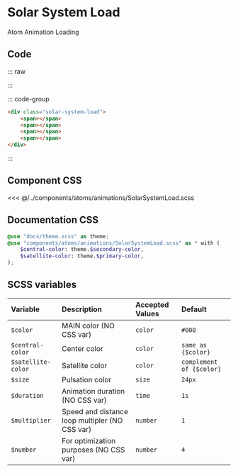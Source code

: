 # Solar System Load
<Badge type="tip">Atom</Badge> <Badge type="info">Animation</Badge> <Badge type="info">Loading</Badge>

## Code

::: raw
<div class="dev-section">
    <div class="solar-system-load">
        <span></span>
        <span></span>
        <span></span>
        <span></span>
    </div>
</div>
:::

::: code-group
```html
<div class="solar-system-load">
    <span></span>
    <span></span>
    <span></span>
    <span></span>
</div>
```
:::

## Component CSS

<<< @/../components/atoms/animations/SolarSystemLoad.scss

## Documentation CSS

```scss
@use "docs/theme.scss" as theme;
@use "components/atoms/animations/SolarSystemLoad.scss" as * with (
    $central-color: theme.$secondary-color,
    $satellite-color: theme.$primary-color,
);
```

## SCSS variables

| Variable           | Description                                    | Accepted Values | Default                  |
|:-------------------|:-----------------------------------------------|:----------------|:-------------------------|
| `$color`           | MAIN color (NO CSS var)                        | `color`         | `#000`                   |
| `$central-color`   | Center color                                   | `color`         | `same as {$color}`       |
| `$satellite-color` | Satellite color                                | `color`         | `complement of {$color}` |
| `$size`            | Pulsation color                                | `size`          | `24px`                   |
| `$duration`        | Animation duration (NO CSS var)                | `time`          | `1s`                     |
| `$multiplier`      | Speed and distance loop multipler (NO CSS var) | `number`        | `1`                      |
| `$number`          | For optimization purposes (NO CSS var)         | `number`        | `4`                      |


<style lang="scss">
@use "docs/theme.scss" as theme;
@use "components/atoms/animations/SolarSystemLoad.scss";
/*
@use "components/atoms/animations/SolarSystemLoad.scss" as * with (
    $color: theme.$primary-color,
);
*/
/*
@use "components/atoms/animations/SolarSystemLoad.scss" as * with (
    $central-color: theme.$secondary-color,
    $satellite-color: theme.$primary-color,
    $central-color--dark: theme.$secondary-color,
    $satellite-color--dark: theme.$primary-color,
);
*/
</style>